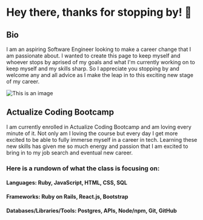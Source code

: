 # Hey there, thanks for stopping by! 👋

## Bio
I am an aspiring Software Engineer looking to make a career change that I am passionate about. I wanted to create this page to keep myself and whoever stops by aprised of my goals and what I'm currently working on to keep myself and my skills sharp. So I appreciate you stopping by and welcome any and all advice as I make the leap in to this exciting new stage of my career.

![This is an image](https://acltc-blog-pics.s3.amazonaws.com/uploads/blog_pic/blog_pic/24/ActualizeFinalwhiteBgLogo.png)
## Actualize Coding Bootcamp
I am currently enrolled in Actualize Coding Bootcamp and am loving every minute of it. Not only am I loving the course but every day I get more excited to be able to fully immerse myself in a career in tech. Learning these new skills has given me so much energy and passion that I am excited to bring in to my job search and eventual new career.

### Here is a rundown of what the class is focusing on:
#### Languages: Ruby, JavaScript, HTML, CSS, SQL
#### Frameworks: Ruby on Rails, React.js, Bootstrap 
#### Databases/Libraries/Tools: Postgres, APIs, Node/npm, Git, GitHub




<!--
**jharvick/jharvick** is a ✨ _special_ ✨ repository because its `README.md` (this file) appears on your GitHub profile.

Here are some ideas to get you started:

- 🔭 I’m currently working on ...
- 🌱 I’m currently learning ...
- 👯 I’m looking to collaborate on ...
- 🤔 I’m looking for help with ...
- 💬 Ask me about ...
- 📫 How to reach me: ...
- 😄 Pronouns: ...
- ⚡ Fun fact: ...
-->
